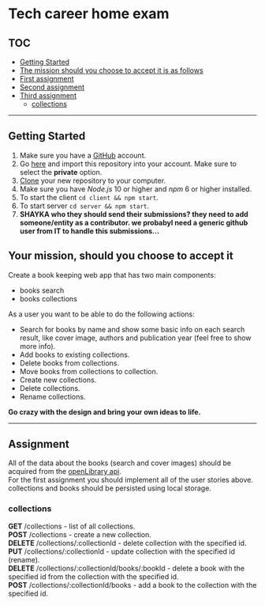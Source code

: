 # Tech career home exam

## TOC
- [Getting Started](#getting-started)
- [The mission should you choose to accept it is as follows](#the-mission-should-you-choose-to-accept-it-is-as-follows)
- [First assignment](#first-assignment)
- [Second assignment](#second-assignment)
- [Third assignment](#third-assignment)
  * [collections](#collections)
---


## Getting Started
1. Make sure you have a [GitHub](https://github.com) account.
2. Go [here](https://github.com/new/import) and import this repository into your account. Make sure to select the **private** option.
3. [Clone](https://try.github.io/) your new repository to your computer.
4. Make sure you have *Node.js* 10 or higher and *npm* 6 or higher installed.
5. To start the client `cd client && npm start`.
6. To start server `cd server && npm start`.
7. **SHAYKA who they should send their submissions? they need to add someone/entity as a contributor. we probabyl need a generic github user from IT to handle this submissions...**

## Your mission, should you choose to accept it
Create a book keeping web app that has two main components: 
- books search
- books collections

As a user you want to be able to do the following actions: 
 - Search for books by name and show some basic info on each search result, like cover image, authors and publication year (feel free to show more info). 
 - Add books to existing collections.
 - Delete books from collections.
 - Move books from collections to collection.
 - Create new collections.
 - Delete collections.
 - Rename collections.

**Go crazy with the design and bring your own ideas to life.**   

---

## Assignment
All of the data about the books (search and cover images) should be acquired from the [openLibrary api](https://openlibrary.org/developers/api).  
For the first assignment you should implement all of the user  stories above.  
collections and books should be persisted using local storage.  

### collections
**GET** /collections - list of all collections.  
**POST** /collections -  create a new collection.  
**DELETE** /collections/:collectionId - delete collection with the specified id.  
**PUT** /collections/:collectionId - update collection with the specified id (rename).  
**DELETE** /collections/:collectionId/books/:bookId - delete a book with the specified id from the collection with the specified id.   
**POST** /collections/:collectionId/books - add a book to the collection with the specified id.   
